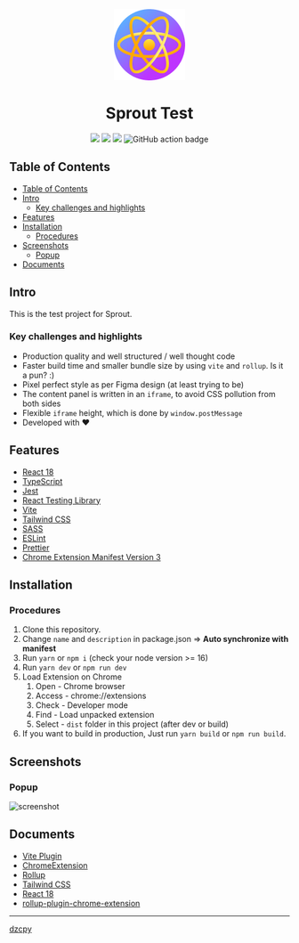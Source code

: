 <div align="center">
<img src="public/icon-128.png" alt="logo"/>
<h1> Sprout Test</h1>

![](https://img.shields.io/badge/React-61DAFB?style=flat-square&logo=react&logoColor=black)
![](https://img.shields.io/badge/Typescript-3178C6?style=flat-square&logo=typescript&logoColor=white)
![](https://badges.aleen42.com/src/vitejs.svg)
![GitHub action badge](https://github.com/dzcpy/sprout-test/actions/workflows/build.yml/badge.svg)

</div>

## Table of Contents

- [Table of Contents](#table-of-contents)
- [Intro <a name="intro"></a>](#intro-)
  - [Key challenges and highlights](#key-challenges-and-highlights)
- [Features <a name="features"></a>](#features-)
- [Installation <a name="installation"></a>](#installation-)
  - [Procedures <a name="procedures"></a>](#procedures-)
- [Screenshots <a name="screenshots"></a>](#screenshots-)
  - [Popup <a name="popup"></a>](#popup-)
- [Documents <a name="documents"></a>](#documents-)

## Intro <a name="intro"></a>

This is the test project for Sprout.

### Key challenges and highlights

- Production quality and well structured / well thought code
- Faster build time and smaller bundle size by using `vite` and `rollup`. Is it a pun? :)
- Pixel perfect style as per Figma design (at least trying to be)
- The content panel is written in an `iframe`, to avoid CSS pollution from both sides
- Flexible `iframe` height, which is done by `window.postMessage`
- Developed with ❤

## Features <a name="features"></a>

- [React 18](https://reactjs.org/)
- [TypeScript](https://www.typescriptlang.org/)
- [Jest](https://jestjs.io/)
- [React Testing Library](https://testing-library.com/docs/react-testing-library/intro/)
- [Vite](https://vitejs.dev/)
- [Tailwind CSS](https://tailwindcss.com/)
- [SASS](https://sass-lang.com/)
- [ESLint](https://eslint.org/)
- [Prettier](https://prettier.io/)
- [Chrome Extension Manifest Version 3](https://developer.chrome.com/docs/extensions/mv3/intro/)

## Installation <a name="installation"></a>

### Procedures <a name="procedures"></a>

1. Clone this repository.
2. Change `name` and `description` in package.json => **Auto synchronize with manifest**
3. Run `yarn` or `npm i` (check your node version >= 16)
4. Run `yarn dev` or `npm run dev`
5. Load Extension on Chrome
   1. Open - Chrome browser
   2. Access - chrome://extensions
   3. Check - Developer mode
   4. Find - Load unpacked extension
   5. Select - `dist` folder in this project (after dev or build)
6. If you want to build in production, Just run `yarn build` or `npm run build`.

## Screenshots <a name="screenshots"></a>

### Popup <a name="popup"></a>

![screenshot](https://user-images.githubusercontent.com/203980/189662099-71d1a443-4259-454f-b017-cdf21ba61d57.gif)

## Documents <a name="documents"></a>

- [Vite Plugin](https://vitejs.dev/guide/api-plugin.html)
- [ChromeExtension](https://developer.chrome.com/docs/extensions/mv3/)
- [Rollup](https://rollupjs.org/guide/en/)
- [Tailwind CSS](https://tailwindcss.com/docs)
- [React 18](https://reactjs.org/docs/getting-started.html)
- [rollup-plugin-chrome-extension](https://www.extend-chrome.dev/rollup-plugin)

---

[dzcpy](https://github.com/dzcpy)
